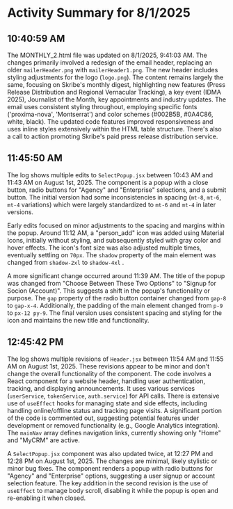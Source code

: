 # Activity Summary for 8/1/2025

## 10:40:59 AM
The MONTHLY_2.html file was updated on 8/1/2025, 9:41:03 AM.  The changes primarily involved a redesign of the email header, replacing an older `mailerHeader.png` with `mailerHeader1.png`. The new header includes styling adjustments for the logo (`logo.png`). The content remains largely the same, focusing on Skribe's monthly digest, highlighting new features (Press Release Distribution and Regional Vernacular Tracking), a key event (IDMA 2025), Journalist of the Month, key appointments and industry updates.  The email uses consistent styling throughout, employing specific fonts ('proxima-nova', 'Montserrat') and color schemes (#002B5B, #0A4C86, white, black).  The updated code features improved responsiveness and uses inline styles extensively within the HTML table structure.  There's also a call to action promoting Skribe's paid press release distribution service.


## 11:45:50 AM
The log shows multiple edits to `SelectPopup.jsx` between 10:43 AM and 11:43 AM on August 1st, 2025.  The component is a popup with a close button, radio buttons for "Agency" and "Enterprise" selections, and a submit button.  The initial version had some inconsistencies in spacing (`mt-8`, `mt-6`, `mt-4` variations) which were largely standardized to `mt-6` and `mt-4` in later versions.

Early edits focused on minor adjustments to the spacing and margins within the popup.  Around 11:12 AM, a "person_add" icon was added using Material Icons, initially without styling, and subsequently styled with gray color and hover effects.  The icon's font size was also adjusted multiple times, eventually settling on `70px`.  The `shadow` property of the main element was changed from `shadow-2xl` to `shadow-4xl` .

A more significant change occurred around 11:39 AM. The title of the popup was changed from "Choose Between These Two Options" to "Signup for Socion (Account)".  This suggests a shift in the popup's functionality or purpose.  The `gap` property of the radio button container changed from `gap-8` to `gap-x-4`. Additionally, the padding of the main element changed from `p-9` to `px-12 py-9`.  The final version uses consistent spacing and styling for the icon and maintains the new title and functionality.


## 12:45:42 PM
The log shows multiple revisions of `Header.jsx` between 11:54 AM and 11:55 AM on August 1st, 2025.  These revisions appear to be minor and don't change the overall functionality of the component.  The code involves a React component for a website header, handling user authentication, tracking, and displaying announcements.  It uses various services (`userService`, `tokenService`, `auth.service`) for API calls.  There is extensive use of `useEffect` hooks for managing state and side effects, including handling online/offline status and tracking page visits.  A significant portion of the code is commented out, suggesting potential features under development or removed functionality (e.g., Google Analytics integration).  The `mainNav` array defines navigation links, currently showing only "Home" and "MyCRM" are active.

A `SelectPopup.jsx` component was also updated twice, at 12:27 PM and 12:28 PM on August 1st, 2025. The changes are minimal, likely stylistic or minor bug fixes. The component renders a popup with radio buttons for "Agency" and "Enterprise" options, suggesting a user signup or account selection feature.  The key addition in the second revision is the use of `useEffect` to manage body scroll, disabling it while the popup is open and re-enabling it when closed.

